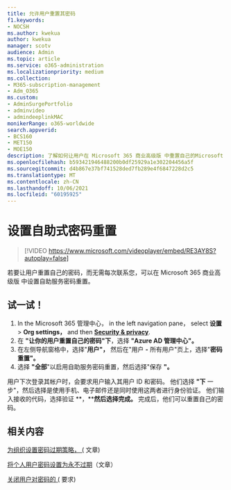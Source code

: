```yaml
---
title: 允许用户重置其密码
f1.keywords:
- NOCSH
ms.author: kwekua
author: kwekua
manager: scotv
audience: Admin
ms.topic: article
ms.service: o365-administration
ms.localizationpriority: medium
ms.collection:
- M365-subscription-management
- Adm_O365
ms.custom:
- AdminSurgePortfolio
- adminvideo
- admindeeplinkMAC
monikerRange: o365-worldwide
search.appverid:
- BCS160
- MET150
- MOE150
description: 了解如何让用户在 Microsoft 365 商业高级版 中重置自己的Microsoft 365 商业高级版。
ms.openlocfilehash: b593421946488200b0df25929a1e302204456a5f
ms.sourcegitcommit: d4b867e37bf741528ded7fb289e4f6847228d2c5
ms.translationtype: MT
ms.contentlocale: zh-CN
ms.lasthandoff: 10/06/2021
ms.locfileid: "60195925"
---
```

# <a name="set-up-self-service-password-reset"></a>设置自助式密码重置

> [!VIDEO https://www.microsoft.com/videoplayer/embed/RE3AY8S?autoplay=false]

若要让用户重置自己的密码，而无需每次联系您，可以在 Microsoft 365 商业高级版 中设置自助服务密码重置。

## <a name="try-it"></a>试一试！

1. In the Microsoft 365 管理中心， in the left navigation pane， select **设置**  >  **Org settings，** and then <a href="https://go.microsoft.com/fwlink/p/?linkid=2072756" target="_blank">**Security & privacy**</a>.
1. 在 **"让你的用户重置自己的密码"下**，选择 **"Azure AD 管理中心"。**
1. 在左侧导航窗格中，选择"**用户"，** 然后在"用户 **-** 所有用户"页上，选择"**密码重置"。**
1. 选择 **"全部**"以启用自助服务密码重置，然后选择"保存 **"。**

用户下次登录其帐户时，会要求用户输入其用户 ID 和密码。 他们选择 **"下** 一步"，然后选择是使用手机、电子邮件还是同时使用这两者进行身份验证。 他们输入接收的代码，选择验证 **，****然后选择完成。** 完成后，他们可以重置自己的密码。

## <a name="related-content"></a>相关内容

[为组织设置密码过期策略， (](/microsoft-365/admin/manage/set-password-expiration-policy) 文章) 

[将个人用户密码设置为永不过期](/microsoft-365/admin/add-users/set-password-to-never-expire)（文章）

[关闭用户对密码的 (](/microsoft-365/admin/add-users/strong-password) 要求) 
